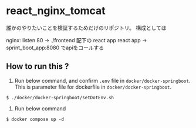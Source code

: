 # react_nginx_tomcat

誰かのやりたいことを検証するためだけのリポジトリ。
構成としては

nginx: listen 80 -> ./frontend 配下の react app
react app -> sprint_boot_app:8080 でapiをコールする

## How to run this ?
1. Run below command, and confirm `.env` file in `docker/docker-springboot`.
  This is parameter file for dockerfile in `docker/docker-springboot`.
  ```
  $ ./docker/docker-springboot/setDotEnv.sh
  ```
1. Run below command
  ```
  $ docker compose up -d 
  ```
